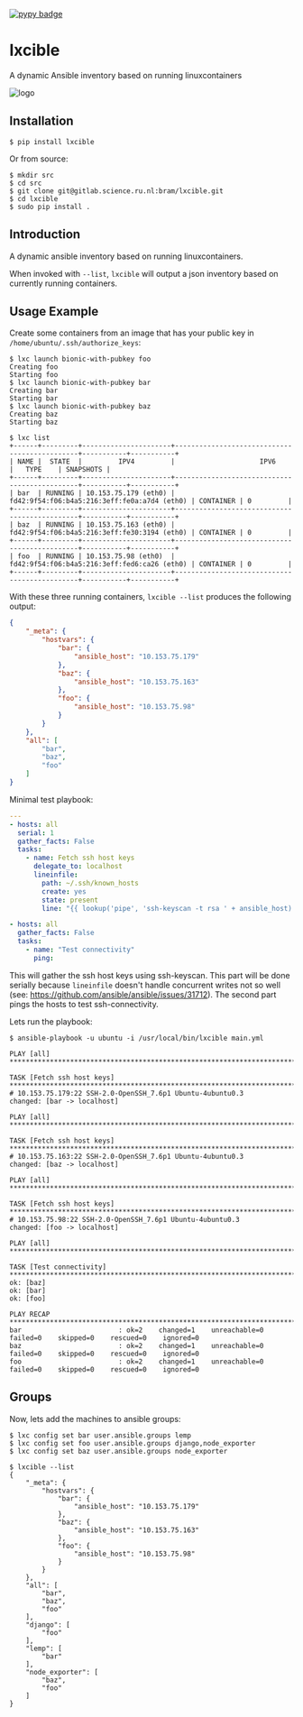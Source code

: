 [![pypy badge](https://img.shields.io/pypi/v/lxcible.svg)](https://pypi.python.org/pypi/lxcible)

# lxcible
A dynamic Ansible inventory based on running linuxcontainers

![logo](https://gitlab.science.ru.nl/uploads/-/system/project/avatar/4060/lxcible.png)


## Installation
``` console
$ pip install lxcible
```

Or from source:
``` console
$ mkdir src
$ cd src
$ git clone git@gitlab.science.ru.nl:bram/lxcible.git
$ cd lxcible
$ sudo pip install .
```

## Introduction
A dynamic ansible inventory based on running linuxcontainers.

When invoked with `--list`, `lxcible` will output a json inventory based on 
currently running containers.

## Usage Example
Create some containers from an image that has your public key in
`/home/ubuntu/.ssh/authorize_keys`:
``` console
$ lxc launch bionic-with-pubkey foo
Creating foo
Starting foo
$ lxc launch bionic-with-pubkey bar
Creating bar
Starting bar
$ lxc launch bionic-with-pubkey baz
Creating baz
Starting baz
```

```
$ lxc list
+------+---------+----------------------+----------------------------------------------+-----------+-----------+
| NAME |  STATE  |         IPV4         |                     IPV6                     |   TYPE    | SNAPSHOTS |
+------+---------+----------------------+----------------------------------------------+-----------+-----------+
| bar  | RUNNING | 10.153.75.179 (eth0) | fd42:9f54:f06:b4a5:216:3eff:fe0a:a7d4 (eth0) | CONTAINER | 0         |
+------+---------+----------------------+----------------------------------------------+-----------+-----------+
| baz  | RUNNING | 10.153.75.163 (eth0) | fd42:9f54:f06:b4a5:216:3eff:fe30:3194 (eth0) | CONTAINER | 0         |
+------+---------+----------------------+----------------------------------------------+-----------+-----------+
| foo  | RUNNING | 10.153.75.98 (eth0)  | fd42:9f54:f06:b4a5:216:3eff:fed6:ca26 (eth0) | CONTAINER | 0         |
+------+---------+----------------------+----------------------------------------------+-----------+-----------+
```

With these three running containers, `lxcible --list` produces the following output:
``` json
{
    "_meta": {
        "hostvars": {
            "bar": {
                "ansible_host": "10.153.75.179"
            },
            "baz": {
                "ansible_host": "10.153.75.163"
            },
            "foo": {
                "ansible_host": "10.153.75.98"
            }
        }
    },
    "all": [
        "bar",
        "baz",
        "foo"
    ]
}
```

Minimal test playbook:
``` yaml
---
- hosts: all
  serial: 1
  gather_facts: False
  tasks: 
    - name: Fetch ssh host keys
      delegate_to: localhost
      lineinfile:
        path: ~/.ssh/known_hosts
        create: yes
        state: present
        line: "{{ lookup('pipe', 'ssh-keyscan -t rsa ' + ansible_host) }}"

- hosts: all
  gather_facts: False
  tasks: 
    - name: "Test connectivity"
      ping:
```

This will gather the ssh host keys using ssh-keyscan. This part will be done serially because 
`lineinfile` doesn't handle concurrent writes not so well (see: <https://github.com/ansible/ansible/issues/31712>).
The second part pings the hosts to test ssh-connectivity.

Lets run the playbook:
``` console
$ ansible-playbook -u ubuntu -i /usr/local/bin/lxcible main.yml 

PLAY [all] ****************************************************************************************************************************

TASK [Fetch ssh host keys] ************************************************************************************************************
# 10.153.75.179:22 SSH-2.0-OpenSSH_7.6p1 Ubuntu-4ubuntu0.3
changed: [bar -> localhost]

PLAY [all] ****************************************************************************************************************************

TASK [Fetch ssh host keys] ************************************************************************************************************
# 10.153.75.163:22 SSH-2.0-OpenSSH_7.6p1 Ubuntu-4ubuntu0.3
changed: [baz -> localhost]

PLAY [all] ****************************************************************************************************************************

TASK [Fetch ssh host keys] ************************************************************************************************************
# 10.153.75.98:22 SSH-2.0-OpenSSH_7.6p1 Ubuntu-4ubuntu0.3
changed: [foo -> localhost]

PLAY [all] ****************************************************************************************************************************

TASK [Test connectivity] **************************************************************************************************************
ok: [baz]
ok: [bar]
ok: [foo]

PLAY RECAP ****************************************************************************************************************************
bar                        : ok=2    changed=1    unreachable=0    failed=0    skipped=0    rescued=0    ignored=0
baz                        : ok=2    changed=1    unreachable=0    failed=0    skipped=0    rescued=0    ignored=0
foo                        : ok=2    changed=1    unreachable=0    failed=0    skipped=0    rescued=0    ignored=0
```

## Groups
Now, lets add the machines to ansible groups:
```
$ lxc config set bar user.ansible.groups lemp
$ lxc config set foo user.ansible.groups django,node_exporter
$ lxc config set baz user.ansible.groups node_exporter
```

```
$ lxcible --list
{
    "_meta": {
        "hostvars": {
            "bar": {
                "ansible_host": "10.153.75.179"
            },
            "baz": {
                "ansible_host": "10.153.75.163"
            },
            "foo": {
                "ansible_host": "10.153.75.98"
            }
        }
    },
    "all": [
        "bar",
        "baz",
        "foo"
    ],
    "django": [
        "foo"
    ],
    "lemp": [
        "bar"
    ],
    "node_exporter": [
        "baz",
        "foo"
    ]
}
```
